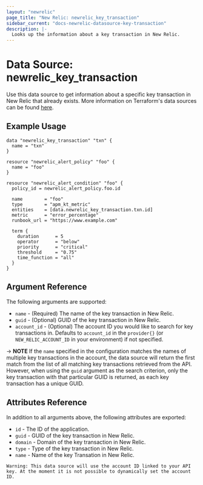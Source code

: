 ```yaml
---
layout: "newrelic"
page_title: "New Relic: newrelic_key_transaction"
sidebar_current: "docs-newrelic-datasource-key-transaction"
description: |-
  Looks up the information about a key transaction in New Relic.
---
```


# Data Source: newrelic\_key\_transaction

Use this data source to get information about a specific key transaction in New Relic that already exists.  More information on Terraform's data sources can be found [here](https://www.terraform.io/language/data-sources).

## Example Usage

```hcl
data "newrelic_key_transaction" "txn" {
  name = "txn"
}

resource "newrelic_alert_policy" "foo" {
  name = "foo"
}

resource "newrelic_alert_condition" "foo" {
  policy_id = newrelic_alert_policy.foo.id

  name        = "foo"
  type        = "apm_kt_metric"
  entities    = [data.newrelic_key_transaction.txn.id]
  metric      = "error_percentage"
  runbook_url = "https://www.example.com"

  term {
    duration      = 5
    operator      = "below"
    priority      = "critical"
    threshold     = "0.75"
    time_function = "all"
  }
}
```

## Argument Reference

The following arguments are supported:

* `name` - (Required) The name of the key transaction in New Relic.
* `guid` - (Optional) GUID of the key transaction in New Relic.
* `account_id` - (Optional) The account ID you would like to search for key transactions in. Defaults to `account_id` in the `provider{}` (or `NEW_RELIC_ACCOUNT_ID` in your environment) if not specified.

-> **NOTE** If the `name` specified in the configuration matches the names of multiple key transactions in the account, the data source will return the first match from the list of all matching key transactions retrieved from the API. However, when using the `guid` argument as the search criterion, only the key transaction with that particular GUID is returned, as each key transaction has a unique GUID.

## Attributes Reference

In addition to all arguments above, the following attributes are exported:

* `id` - The ID of the application.
* `guid` - GUID of the key transaction in New Relic.
* `domain` - Domain of the key transaction in New Relic.
* `type` - Type of the key transaction in New Relic.
* `name` - Name of the key Transation in New Relic.

```
Warning: This data source will use the account ID linked to your API key. At the moment it is not possible to dynamically set the account ID.
```
